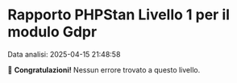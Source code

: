 # Rapporto PHPStan Livello 1 per il modulo Gdpr

Data analisi: 2025-04-15 21:48:58

🎉 **Congratulazioni!** Nessun errore trovato a questo livello.
